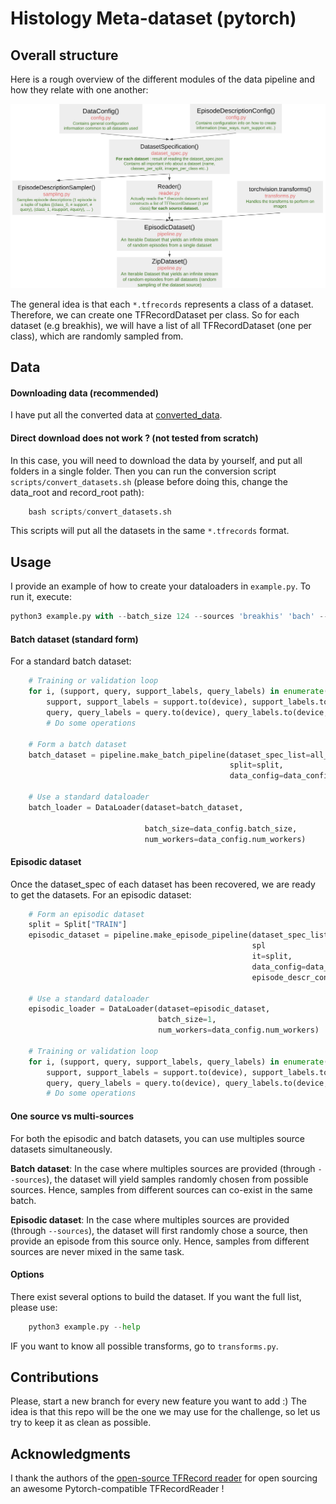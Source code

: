 # Histology Meta-dataset (pytorch)


## Overall structure

Here is a rough overview of the different modules of the data pipeline and how they relate with one another:


<img src="figures/overview.png" width="800"/>


The general idea is that each `*.tfrecords` represents a class of a dataset. Therefore, we can create one TFRecordDataset per class. So for each dataset (e.g breakhis), we will have a list of all TFRecordDataset (one per class), which are randomly sampled from.

## Data

#### Downloading data (recommended)

I have put all the converted data at [converted_data](https://drive.google.com/file/d/1W2xxzag9oetbXlR5lcxeRjlmq1ibNFjm/view?usp=sharing).

#### Direct download does not work ? (not tested from scratch)

In this case, you will need to download the data by yourself, and put all folders in a single folder. Then you can run the conversion script `scripts/convert_datasets.sh` (please before doing this, change the data_root and record_root path):

```python
    bash scripts/convert_datasets.sh
```

This scripts will put all the datasets in the same `*.tfrecords` format.


## Usage

I provide an example of how to create your dataloaders in `example.py`. To run it, execute:
```python
python3 example.py with --batch_size 124 --sources 'breakhis' 'bach' --data_path 'your_path_to_data_folder'
```



#### Batch dataset (standard form)

For a standard batch dataset:

```python
    # Training or validation loop
    for i, (support, query, support_labels, query_labels) in enumerate(episodic_loader):
        support, support_labels = support.to(device), support_labels.to(device, non_blocking=True)
        query, query_labels = query.to(device), query_labels.to(device, non_blocking=True)
        # Do some operations

    # Form a batch dataset
    batch_dataset = pipeline.make_batch_pipeline(dataset_spec_list=all_dataset_specs,
                                                 split=split,
                                                 data_config=data_config)

    # Use a standard dataloader
    batch_loader = DataLoader(dataset=batch_dataset,

                              batch_size=data_config.batch_size,
                              num_workers=data_config.num_workers)
```

#### Episodic dataset

Once the dataset_spec of each dataset has been recovered, we are ready to get the datasets. For an episodic dataset:
```python
    # Form an episodic dataset
    split = Split["TRAIN"]
    episodic_dataset = pipeline.make_episode_pipeline(dataset_spec_list=all_dataset_specs,
                                                      spl
                                                      it=split,
                                                      data_config=data_config,
                                                      episode_descr_config=episod_config)

    # Use a standard dataloader
    episodic_loader = DataLoader(dataset=episodic_dataset,
                                 batch_size=1,
                                 num_workers=data_config.num_workers)

    # Training or validation loop
    for i, (support, query, support_labels, query_labels) in enumerate(episodic_loader):
        support, support_labels = support.to(device), support_labels.to(device, non_blocking=True)
        query, query_labels = query.to(device), query_labels.to(device, non_blocking=True)
        # Do some operations
```


#### One source vs multi-sources

For both the episodic and batch datasets, you can use multiples source datasets simultaneously.

**Batch dataset**: In the case where multiples sources are provided (through `--sources`), the dataset will yield samples randomly chosen from possible sources. Hence, samples from different sources can co-exist in the same batch.

**Episodic dataset**: In the case where multiples sources are provided (through `--sources`), the dataset will first randomly chose a source, then provide an episode from this source only. Hence, samples from different sources are never mixed in the same task.

#### Options

There exist several options to build the dataset. If you want the full list, please use:
```python
    python3 example.py --help
```
 IF you want to know all possible transforms, go to `transforms.py`.


## Contributions

Please, start a new branch for every new feature you want to add :) The idea is that this repo will be the one we may use for the challenge, so let us try to keep it as clean as possible.

## Acknowledgments

I thank the authors of the [open-source TFRecord reader](https://github.com/vahidk/tfrecord) for open sourcing an awesome Pytorch-compatible TFRecordReader !


